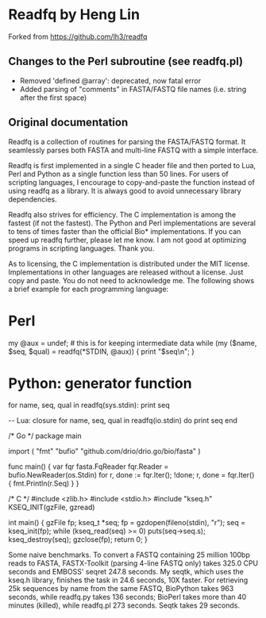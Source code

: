 # Readfq by Heng Lin

Forked from https://github.com/lh3/readfq

## Changes to the Perl subroutine (see readfq.pl)
 
 * Removed 'defined @array': deprecated, now fatal error 
 * Added parsing of "comments" in FASTA/FASTQ file names (i.e. string after the first space)

## Original documentation
Readfq is a collection of routines for parsing the FASTA/FASTQ format. It
seamlessly parses both FASTA and multi-line FASTQ with a simple interface.

Readfq is first implemented in a single C header file and then ported to Lua,
Perl and Python as a single function less than 50 lines. For users of scripting
languages, I encourage to copy-and-paste the function instead of using readfq
as a library. It is always good to avoid unnecessary library dependencies.

Readfq also strives for efficiency. The C implementation is among the fastest
(if not the fastest). The Python and Perl implementations are several to tens
of times faster than the official Bio* implementations. If you can speed up
readfq further, please let me know. I am not good at optimizing programs in
scripting languages. Thank you.

As to licensing, the C implementation is distributed under the MIT license.
Implementations in other languages are released without a license. Just copy
and paste. You do not need to acknowledge me. The following shows a brief
example for each programming language:


  # Perl
  my @aux = undef; # this is for keeping intermediate data
  while (my ($name, $seq, $qual) = readfq(\*STDIN, \@aux)) { print "$seq\n"; }


  # Python: generator function
  for name, seq, qual in readfq(sys.stdin): print seq


  -- Lua: closure
  for name, seq, qual in readfq(io.stdin) do print seq end

  /* Go */
  package main

  import (
    "fmt"
    "bufio"
    "github.com/drio/drio.go/bio/fasta"
  )

  func main() {
    var fqr fasta.FqReader
    fqr.Reader = bufio.NewReader(os.Stdin)
    for r, done := fqr.Iter(); !done; r, done = fqr.Iter() {
      fmt.Println(r.Seq)
    }
  }

  /* C */
  #include <zlib.h>
  #include <stdio.h>
  #include "kseq.h"
  KSEQ_INIT(gzFile, gzread)

  int main() {
    gzFile fp;
    kseq_t *seq;
    fp = gzdopen(fileno(stdin), "r");
    seq = kseq_init(fp);
    while (kseq_read(seq) >= 0) puts(seq->seq.s);
    kseq_destroy(seq);
    gzclose(fp);
    return 0;
  }


Some naive benchmarks. To convert a FASTQ containing 25 million 100bp reads to FASTA,
FASTX-Toolkit (parsing 4-line FASTQ only) takes 325.0 CPU seconds and EMBOSS' seqret
247.8 seconds. My seqtk, which uses the kseq.h library, finishes the task in 24.6
seconds, 10X faster. For retrieving 25k sequences by name from the same FASTQ,
BioPython takes 963 seconds, while readfq.py takes 136 seconds; BioPerl takes more
than 40 minutes (killed), while readfq.pl 273 seconds. Seqtk takes 29 seconds.

